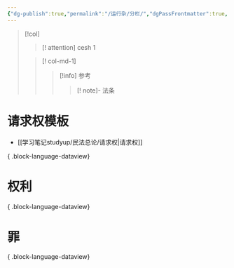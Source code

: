 ```yaml
---
{"dg-publish":true,"permalink":"/运行杂/分栏/","dgPassFrontmatter":true,"created":"2024-09-29T14:53:51.399+08:00","updated":"2024-11-01T14:32:22.536+08:00"}
---
```


> [!col]
>>[! attention] cesh
>>1
>
>>[! col-md-1]
>>>[!info] 参考
>>>>[! note]- 法条
# 请求权模板

- [[学习笔记studyup/民法总论/请求权\|请求权]]

{ .block-language-dataview}
# 权利

{ .block-language-dataview}


# 罪

{ .block-language-dataview}